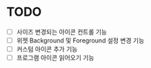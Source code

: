 # TODO

- [ ] 사이즈 변경되는 아이콘 컨트롤 기능
- [ ] 위젯 Background 및 Foreground 설정 변경 기능
- [ ] 커스텀 아이콘 추가 기능
- [ ] 프로그램 아이콘 읽어오기 기능
